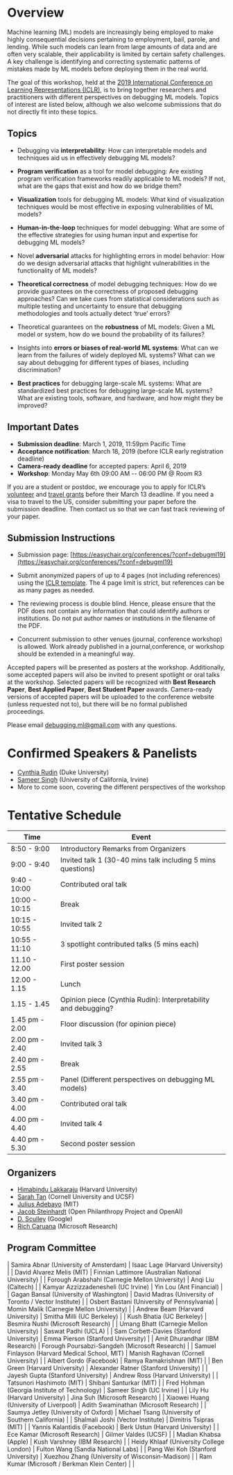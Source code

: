 # Overview
Machine learning (ML) models are increasingly being employed to make highly consequential decisions pertaining to employment, bail, parole, and lending. While such models can learn from large amounts of data and are often very scalable, their applicability is limited by certain safety challenges. A key challenge is identifying and correcting systematic patterns of mistakes made by ML models before deploying them in the real world.

The goal of this workshop, held at the [2019 International Conference on Learning Representations (ICLR)](https://iclr.cc/), is to bring together researchers and practitioners with different perspectives on debugging ML models. Topics of interest are listed below, although we also welcome submissions that do not directly fit into these topics.

## Topics
- Debugging via **interpretability**: How can interpretable models and techniques aid us in effectively debugging ML models?

- **Program verification** as a tool for model debugging: Are existing program verification frameworks readily applicable to ML models? If not, what are the gaps that exist and how do we bridge them?

- **Visualization** tools for debugging ML models: What kind of visualization techniques would be most effective in exposing vulnerabilities of ML models?

- **Human-in-the-loop** techniques for model debugging: What are some of the effective strategies for using human input and expertise for debugging ML models?

- Novel **adversarial** attacks for highlighting errors in model behavior: How do we design adversarial attacks that highlight vulnerabilities in the functionality of ML models?

- **Theoretical correctness** of model debugging techniques: How do we provide guarantees on the correctness of proposed debugging approaches? Can we take cues from statistical considerations such as multiple testing and uncertainty to ensure that debugging methodologies and tools actually detect ‘true’ errors?

- Theoretical guarantees on the **robustness** of ML models: Given a ML model or system, how do we bound the probability of its failures?

- Insights into **errors or biases of real-world ML systems**: What can we learn from the failures of widely deployed ML systems? What can we say about debugging for different types of biases, including discrimination? 

- **Best practices** for debugging large-scale ML systems: What are standardized best practices for debugging large-scale ML systems? What are existing tools, software, and hardware, and how might they be improved? 

## Important Dates
- **Submission deadline**: March 1, 2019, 11:59pm Pacific Time
- **Acceptance notification**: March 18, 2019 (before ICLR early registration deadline)
- **Camera-ready deadline** for accepted papers: April 6, 2019
- **Workshop**: Monday May 6th 09:00 AM -- 06:00 PM @ Room R3

If you are a student or postdoc, we encourage you to apply for ICLR’s [volunteer](https://iclr.cc/accounts/login/?next=/Volunteers/volunteerapplication) and [travel grants](https://iclr.cc/accounts/login/?next=/TravelApplication) before their March 13 deadline. If you need a visa to travel to the US, consider submitting your paper before the submission deadline. Then contact us so that we can fast track reviewing of your paper. 

## Submission Instructions
- Submission page: [https://easychair.org/conferences/?conf=debugml19](https://easychair.org/conferences/?conf=debugml19)

- Submit anonymized papers of up to 4 pages (not including references) using the [ICLR template](https://iclr.cc/Conferences/2019/CallForPapers). The 4 page limit is strict, but references can be as many pages as needed. 

- The reviewing process is double blind. Hence, please ensure that the PDF does not contain any information that could identify authors or institutions. Do not put author names or institutions in the filename of the PDF. 

- Concurrent submission to other venues (journal, conference workshop) is allowed. Work already published in a journal,conference, or workshop should be extended in a meaningful way. 

Accepted papers will be presented as posters at the workshop. Additionally, some accepted papers will also be invited to present spotlight or oral talks at the workshop. Selected papers will be recognized with **Best Research Paper**, **Best Applied Paper**, **Best Student Paper** awards. Camera-ready versions of accepted papers will be uploaded to the conference website (unless requested not to), but there will be no formal published proceedings. 

Please email [debugging.ml@gmail.com](mailto:debugging.ml@gmail.com) with any questions.

# Confirmed Speakers & Panelists
- [Cynthia Rudin](https://users.cs.duke.edu/~cynthia/) (Duke University)
- [Sameer Singh](http://sameersingh.org/) (University of California, Irvine)
- More to come soon, covering the different perspectives of the workshop

# Tentative Schedule

| Time | Event |
| --- | --- |
| 8:50 - 9:00 | Introductory Remarks from Organizers |
| 9:00 - 9:40 | Invited talk 1 (30-40 mins talk including 5 mins questions) |
| 9:40 - 10:00 | Contributed oral talk |
| 10:00 - 10:15 | Break |
| 10:15 - 10:55 | Invited talk 2 |
| 10:55 - 11:10 | 3 spotlight contributed talks (5 mins each) |
| 11.10 - 12.00 | First poster session |
| 12.00 - 1.15 | Lunch |
| 1.15 - 1.45 | Opinion piece (Cynthia Rudin): Interpretability and debugging? | 
| 1.45 pm - 2.00 | Floor discussion (for opinion piece) | 
| 2.00 pm - 2.40 | Invited talk 3 |
| 2.40 pm - 2.55 | Break |
| 2.55 pm - 3.40 | Panel (Different perspectives on debugging ML models) |
| 3.40 pm - 4.00 | Contributed oral talk |
| 4.00 pm - 4.40 | Invited talk 4 |
| 4.40 pm - 5.30 | Second poster session |

## Organizers
- [Himabindu Lakkaraju](https://web.stanford.edu/~himalv/) (Harvard University)
- [Sarah Tan](https://shftan.github.io/) (Cornell University and UCSF)
- [Julius Adebayo](http://juliusadebayo.com/) (MIT)
- [Jacob Steinhardt](https://cs.stanford.edu/~jsteinhardt/) (Open Philanthropy Project and OpenAI)
- [D. Sculley](https://www.eecs.tufts.edu/~dsculley/) (Google)
- [Rich Caruana](https://www.microsoft.com/en-us/research/people/rcaruana/) (Microsoft Research)

## Program Committee

| Samira Abnar (University of Amsterdam) | Isaac Lage (Harvard University) |
| David Alvarez Melis (MIT) | Finnian Lattimore (Australian National University) |
| Forough Arabshahi (Carnegie Mellon University) | Anqi Liu (Caltech) |
| Kamyar Azzizzadenesheli (UC Irvine) | Yin Lou (Ant Financial) |
| Gagan Bansal (University of Washington) | David Madras (University of Toronto / Vector Institute) |
| Osbert Bastani (University of Pennsylvania) | Momin Malik (Carnegie Mellon University) |
| Andrew Beam (Harvard University) | Smitha Milli (UC Berkeley) |
| Kush Bhatia (UC Berkeley) | Besmira Nushi (Microsoft Research) |
| Umang Bhatt (Carnegie Mellon University) | Saswat Padhi (UCLA) |
| Sam Corbett-Davies (Stanford University) | Emma Pierson (Stanford University) |
| Amit Dhurandhar (IBM Research) | Forough Poursabzi-Sangdeh (Microsoft Research) |
| Samuel Finlayson (Harvard Medical School, MIT) | Manish Raghavan (Cornell University) |
| Albert Gordo (Facebook) | Ramya Ramakrishnan (MIT) |
| Ben Green (Harvard University) | Alexander Ratner (Stanford University) |
| Jayesh Gupta (Stanford University) | Andrew Ross (Harvard University) |
| Tatsunori Hashimoto (MIT) | Shibani Santurkar (MIT) |
| Fred Hohman (Georgia Institute of Technology) | Sameer Singh (UC Irvine) |
| Lily Hu (Harvard University) | Jina Suh (Microsoft Research) |
| Xiaowei Huang (University of Liverpool) | Adith Swaminathan (Microsoft Research) |
| Saumya Jetley (University of Oxford) | Michael Tsang (University of Southern California) |
| Shalmali Joshi (Vector Institute) | Dimitris Tsipras (MIT) |
| Yannis Kalantidis (Facebook) | Berk Ustun (Harvard University) |
| Ece Kamar (Microsoft Research) | Gilmer Valdes (UCSF) |
| Madian Khabsa (Apple) | Kush Varshney (IBM Research) |
| Heidy Khlaaf (University College London) | Fulton Wang (Sandia National Labs) |
| Pang Wei Koh (Stanford University) | Xuezhou Zhang (University of Wisconsin-Madison) |
| Ram Kumar (Microsoft / Berkman Klein Center) |  |
